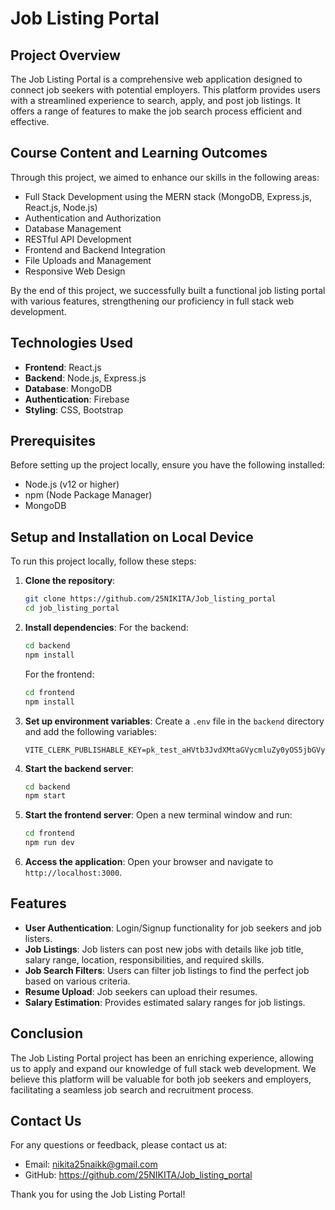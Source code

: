 # Job Listing Portal

## Project Overview
The Job Listing Portal is a comprehensive web application designed to connect job seekers with potential employers. This platform provides users with a streamlined experience to search, apply, and post job listings. It offers a range of features to make the job search process efficient and effective.

## Course Content and Learning Outcomes
Through this project, we aimed to enhance our skills in the following areas:

- Full Stack Development using the MERN stack (MongoDB, Express.js, React.js, Node.js)
- Authentication and Authorization
- Database Management
- RESTful API Development
- Frontend and Backend Integration
- File Uploads and Management
- Responsive Web Design

By the end of this project, we successfully built a functional job listing portal with various features, strengthening our proficiency in full stack web development.

## Technologies Used
- **Frontend**: React.js
- **Backend**: Node.js, Express.js
- **Database**: MongoDB
- **Authentication**: Firebase
- **Styling**: CSS, Bootstrap

## Prerequisites
Before setting up the project locally, ensure you have the following installed:
- Node.js (v12 or higher)
- npm (Node Package Manager)
- MongoDB

## Setup and Installation on Local Device
To run this project locally, follow these steps:

1. **Clone the repository**:
   ```bash
   git clone https://github.com/25NIKITA/Job_listing_portal
   cd job_listing_portal
   ```

2. **Install dependencies**:
   For the backend:
   ```bash
   cd backend
   npm install
   ```

   For the frontend:
   ```bash
   cd frontend
   npm install
   ```

3. **Set up environment variables**:
   Create a `.env` file in the `backend` directory and add the following variables:
   ```env
   VITE_CLERK_PUBLISHABLE_KEY=pk_test_aHVtb3JvdXMtaGVycmluZy0yOS5jbGVyay5hY2NvdW50cy5kZXYk
   ```

4. **Start the backend server**:
   ```bash
   cd backend
   npm start
   ```

5. **Start the frontend server**:
   Open a new terminal window and run:
   ```bash
   cd frontend
   npm run dev
   ```

6. **Access the application**:
   Open your browser and navigate to `http://localhost:3000`.

## Features
- **User Authentication**: Login/Signup functionality for job seekers and job listers.
- **Job Listings**: Job listers can post new jobs with details like job title, salary range, location, responsibilities, and required skills.
- **Job Search Filters**: Users can filter job listings to find the perfect job based on various criteria.
- **Resume Upload**: Job seekers can upload their resumes.
- **Salary Estimation**: Provides estimated salary ranges for job listings.

## Conclusion
The Job Listing Portal project has been an enriching experience, allowing us to apply and expand our knowledge of full stack web development. We believe this platform will be valuable for both job seekers and employers, facilitating a seamless job search and recruitment process.

## Contact Us
For any questions or feedback, please contact us at:
- Email: nikita25naikk@gmail.com
- GitHub: https://github.com/25NIKITA/Job_listing_portal

Thank you for using the Job Listing Portal!
